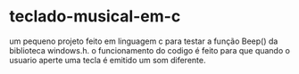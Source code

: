 # teclado-musical-em-c
um pequeno projeto feito em linguagem c para testar a função Beep() da biblioteca windows.h. o funcionamento do codigo é feito para que quando o usuario aperte uma tecla é emitido um som diferente.
